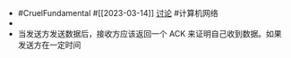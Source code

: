 - #CruelFundamental #[[2023-03-14]] [讨论](https://github.com/CYZH1307/CruelFundamental/tree/main/homework/202303/14) #计算机网络
-
- 当发送方发送数据后，接收方应该返回一个 ACK 来证明自己收到数据。如果发送方在一定时间